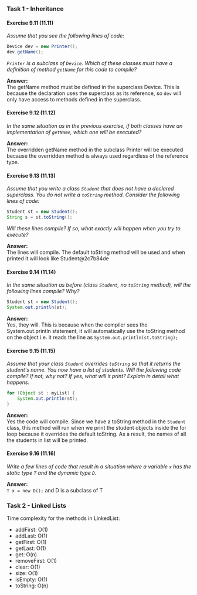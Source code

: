### Task 1 - Inheritance
#### Exercise 9.11 (11.11)
*Assume that you see the following lines of code:*

```java
Device dev = new Printer();
dev.getName();
```

*`Printer` is a subclass of `Device`. Which of these classes must have a
definition of method `getName` for this code to compile?*

**Answer:** <br> 
The getName method must be defined in the superclass Device. This is because the declaration
uses the superclass as its reference, so `dev` will only have access to methods defined in the superclass.  

#### Exercise 9.12 (11.12)
*In the same situation as in the previous exercise, if both classes have an
implementation of `getName`, which one will be executed?*

**Answer:** <br>
The overridden getName method in the subclass Printer will be executed because
the overridden method is always used regardless of the reference type.

#### Exercise 9.13 (11.13)
*Assume that you write a class `Student` that does not have a declared
superclass. You do not write a `toString` method. Consider the following lines
of code:*

```java
Student st = new Student();
String s = st.toString();
```

*Will these lines compile? If so, what exactly will happen when you try to
execute?*

**Answer:** <br>
The lines will compile. The default toString method will be used and 
when printed it will look like Student@2c7b84de 

#### Exercise 9.14 (11.14)
*In the same situation as before (class `Student`, no `toString` method), will
the following lines compile? Why?*

```java
Student st = new Student();
System.out.println(st);
```

**Answer:** <br>
Yes, they will. This is because when the compiler sees the System.out.println statement,
it will automatically use the toString method on the object i.e. it reads the line as 
`System.out.println(st.toString);` 

#### Exercise 9.15 (11.15)
*Assume that your class `Student` overrides `toString` so that it returns the
student's name. You now have a list of students. Will the following code
compile? If not, why not? If yes, what will it print? Explain in detail what
happens.*

```java
for (Object st : myList) {
    System.out.println(st);
}
```
**Answer:** <br>
Yes the code will compile. Since we have a toString method in the `Student` class, 
this method will run when we print the student objects inside the for loop because 
it overrides the default toString. As a result, the names of all the
students in list will be printed.

#### Exercise 9.16 (11.16)
*Write a few lines of code that result in a situation where a variable `x` has
the static type `T` and the dynamic type `D`.*

**Answer:** <br>
`T x = new D();`
and D is a subclass of T

### Task 2 - Linked Lists <br> 

Time complexity for the methods in LinkedList: 

- addFirst: O(1)
- addLast: O(1)
- getFirst: O(1)
- getLast: O(1)
- get: O(n)
- removeFirst: O(1)
- clear: O(1)
- size: O(1)
- isEmpty: O(1)
- toString: O(n)
